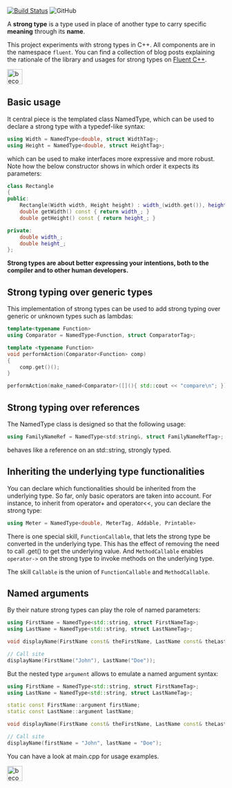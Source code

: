 [![Build Status](https://travis-ci.org/joboccara/NamedType.svg?branch=master)](https://travis-ci.org/joboccara/NamedType)
![GitHub](https://img.shields.io/github/license/joboccara/pipes)

A **strong type** is a type used in place of another type to carry specific **meaning** through its **name**.

This project experiments with strong types in C++. All components are in the namespace `fluent`. You can find a collection of blog posts explaining the rationale of the library and usages for strong types on [Fluent C++](https://www.fluentcpp.com/2016/12/08/strong-types-for-strong-interfaces/).

<a href="https://www.patreon.com/join/fluentcpp?"><img alt="become a patron" src="https://c5.patreon.com/external/logo/become_a_patron_button.png" height="35px"></a>

## Basic usage

It central piece is the templated class NamedType, which can be used to declare a strong type with a typedef-like syntax:

```cpp
using Width = NamedType<double, struct WidthTag>;
using Height = NamedType<double, struct HeightTag>;
```

which can be used to make interfaces more expressive and more robust.
Note how the below constructor shows in which order it expects its parameters:

```cpp
class Rectangle
{
public:
    Rectangle(Width width, Height height) : width_(width.get()), height_(height.get()) {}
    double getWidth() const { return width_; }
    double getHeight() const { return height_; }

private:
    double width_;
    double height_;
};
```

**Strong types are about better expressing your intentions, both to the compiler and to other human developers.**

## Strong typing over generic types

This implementation of strong types can be used to add strong typing over generic or unknown types such as lambdas:

```cpp
template<typename Function>
using Comparator = NamedType<Function, struct ComparatorTag>;

template <typename Function>
void performAction(Comparator<Function> comp)
{
    comp.get()();
}

performAction(make_named<Comparator>([](){ std::cout << "compare\n"; }));
```

## Strong typing over references

The NamedType class is designed so that the following usage:

```cpp
using FamilyNameRef = NamedType<std:string&, struct FamilyNameRefTag>;
```

behaves like a reference on an std::string, strongly typed.

## Inheriting the underlying type functionalities

You can declare which functionalities should be inherited from the underlying type. So far, only basic operators are taken into account.
For instance, to inherit from operator+ and operator<<, you can declare the strong type:

```cpp
using Meter = NamedType<double, MeterTag, Addable, Printable>
```

There is one special skill, `FunctionCallable`, that lets the strong type be converted in the underlying type. This has the effect of removing the need to call .get() to get the underlying value. And `MethodCallable` enables `operator->` on the strong type to invoke methods on the underlying type.

The skill `Callable` is the union of `FunctionCallable` and `MethodCallable`.

## Named arguments
By their nature strong types can play the role of named parameters:

```cpp
using FirstName = NamedType<std::string, struct FirstNameTag>;
using LastName = NamedType<std::string, struct LastNameTag>;

void displayName(FirstName const& theFirstName, LastName const& theLastName);

// Call site
displayName(FirstName("John"), LastName("Doe"));
```

But the nested type `argument` allows to emulate a named argument syntax:

```cpp
using FirstName = NamedType<std::string, struct FirstNameTag>;
using LastName = NamedType<std::string, struct LastNameTag>;

static const FirstName::argument firstName;
static const LastName::argument lastName;

void displayName(FirstName const& theFirstName, LastName const& theLastName);

// Call site
displayName(firstName = "John", lastName = "Doe");
```

You can have a look at main.cpp for usage examples.

<a href="https://www.patreon.com/join/fluentcpp?"><img alt="become a patron" src="https://c5.patreon.com/external/logo/become_a_patron_button.png" height="35px"></a>

